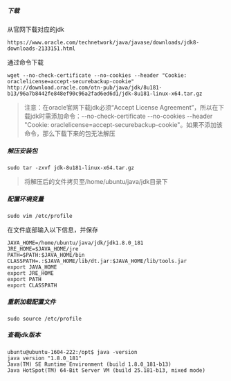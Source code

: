 ##### 下载
从官网下载对应的jdk
```
https://www.oracle.com/technetwork/java/javase/downloads/jdk8-downloads-2133151.html
```
通过命令下载
```
wget --no-check-certificate --no-cookies --header "Cookie: oraclelicense=accept-securebackup-cookie" http://download.oracle.com/otn-pub/java/jdk/8u181-b13/96a7b8442fe848ef90c96a2fad6ed6d1/jdk-8u181-linux-x64.tar.gz
```
> 注意：在oracle官网下载jdk必须“Accept License Agreement”，所以在下载jdk时需添加命令：--no-check-certificate --no-cookies --header "Cookie: oraclelicense=accept-securebackup-cookie"。如果不添加该命令，那么下载下来的包无法解压

##### 解压安装包
```shell
sudo tar -zxvf jdk-8u181-linux-x64.tar.gz
```
> 将解压后的文件拷贝至/home/ubuntu/java/jdk目录下

##### 配置环境变量
```shell
sudo vim /etc/profile
```
在文件底部输入以下信息，并保存
```shell
JAVA_HOME=/home/ubuntu/java/jdk/jdk1.8.0_181
JRE_HOME=$JAVA_HOME/jre
PATH=$PATH:$JAVA_HOME/bin
CLASSPATH=.:$JAVA_HOME/lib/dt.jar:$JAVA_HOME/lib/tools.jar
export JAVA_HOME
export JRE_HOME
export PATH
export CLASSPATH
```
##### 重新加载配置文件
```shell
sudo source /etc/profile
```
##### 查看jdk版本
```shell
ubuntu@ubuntu-1604-222:/opt$ java -version
java version "1.8.0_181"
Java(TM) SE Runtime Environment (build 1.8.0_181-b13)
Java HotSpot(TM) 64-Bit Server VM (build 25.181-b13, mixed mode)
```
